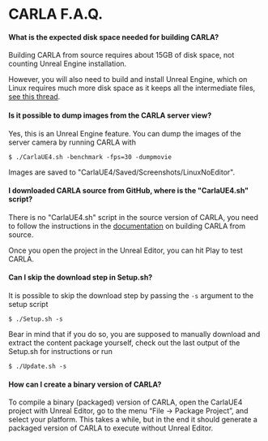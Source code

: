 CARLA F.A.Q.
============

#### What is the expected disk space needed for building CARLA?

Building CARLA from source requires about 15GB of disk space, not counting
Unreal Engine installation.

However, you will also need to build and install Unreal Engine, which on Linux
requires much more disk space as it keeps all the intermediate files,
[see this thread](https://answers.unrealengine.com/questions/430541/linux-engine-size.html).

#### Is it possible to dump images from the CARLA server view?

Yes, this is an Unreal Engine feature. You can dump the images of the server
camera by running CARLA with

    $ ./CarlaUE4.sh -benchmark -fps=30 -dumpmovie

Images are saved to "CarlaUE4/Saved/Screenshots/LinuxNoEditor".

#### I downloaded CARLA source from GitHub, where is the "CarlaUE4.sh" script?

There is no "CarlaUE4.sh" script in the source version of CARLA, you need to
follow the instructions in the [documentation](http://carla.readthedocs.io) on
building CARLA from source.

Once you open the project in the Unreal Editor, you can hit Play to test CARLA.

#### Can I skip the download step in Setup.sh?

It is possible to skip the download step by passing the `-s` argument to the
setup script

    $ ./Setup.sh -s

Bear in mind that if you do so, you are supposed to manually download and
extract the content package yourself, check out the last output of the Setup.sh
for instructions or run

    $ ./Update.sh -s

#### How can I create a binary version of CARLA?

To compile a binary (packaged) version of CARLA, open the CarlaUE4 project with
Unreal Editor, go to the menu “File -> Package Project”, and select your
platform. This takes a while, but in the end it should generate a packaged
version of CARLA to execute without Unreal Editor.
